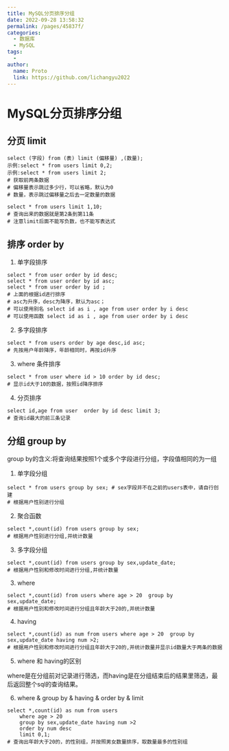 ```yaml
---
title: MySQL分页排序分组
date: 2022-09-28 13:58:32
permalink: /pages/45837f/
categories:
  - 数据库
  - MySQL
tags:
  - 
author: 
  name: Proto
  link: https://github.com/lichangyu2022
---
```


# MySQL分页排序分组

## 分页 limit

```
select (字段) from (表) limit (偏移量) ,(数量);
示例:select * from users limit 0,2;
示例:select * from users limit 2;
# 获取前两条数据
# 偏移量表示跳过多少行，可以省略，默认为0
# 数量，表示跳过偏移量之后去一定数量的数据

select * from users limit 1,10;
# 查询出来的数据就是第2条到第11条
# 注意limit后面不能写负数，也不能写表达式
```

## 排序 order by

1. 单字段排序
```
select * from user order by id desc;
select * from user order by id asc;
select * from user order by id ;
# 上面的根据id进行排序
# asc为升序，desc为降序，默认为asc；
# 可以使用别名 select id as i , age from user order by i desc
# 可以使用函数 select id as i , age from user order by i desc
```

2. 多字段排序

```
select * from users order by age desc,id asc;
# 先按用户年龄降序，年龄相同时，再按id升序 
```

3. where 条件排序

```
select * from user where id > 10 order by id desc;
# 显示id大于10的数据，按照id降序排序
```

4. 分页排序
```
select id,age from user  order by id desc limit 3;
# 查询id最大的前三条记录
```

## 分组 group by

group by的含义:将查询结果按照1个或多个字段进⾏分组，字段值相同的为⼀组

1. 单字段分组

```
select * from users group by sex; # sex字段并不在之前的users表中，请自行创建
# 根据用户性别进行分组
```
2. 聚合函数

```
select *,count(id) from users group by sex;
# 根据用户性别进行分组,并统计数量
```

3. 多字段分组

```
select *,count(id) from users group by sex,update_date;
# 根据用户性别和修改时间进行分组,并统计数量
```

3. where

```
select *,count(id) from users where age > 20  group by sex,update_date;
# 根据用户性别和修改时间进行分组且年龄大于20的,并统计数量
```
4. having
```
select *,count(id) as num from users where age > 20  group by sex,update_date having num >2;
# 根据用户性别和修改时间进行分组且年龄大于20的,并统计数量并显示id数量大于两条的数据
```
5. where 和 having的区别

where是在分组前对记录进行筛选，而having是在分组结束后的结果里筛选，最后返回整个sql的查询结果。

6. where & group by & having & order by & limit

```
select *,count(id) as num from users 
    where age > 20  
    group by sex,update_date having num >2 
    order by num desc
    limit 0,1;
# 查询出年龄大于20的，的性别组，并按照男女数量排序，取数量最多的性别组
```